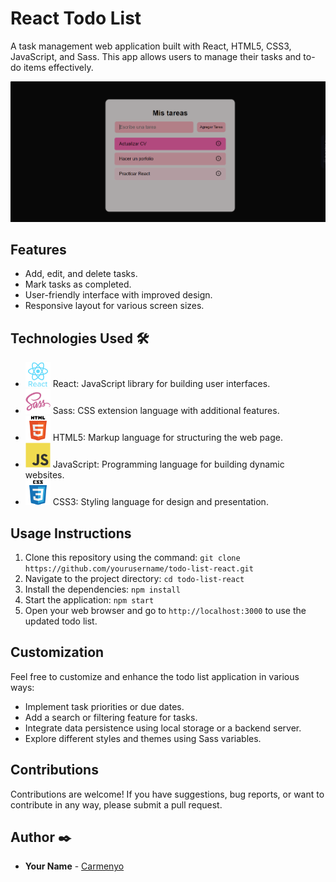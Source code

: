 # React Todo List

A task management web application built with React, HTML5, CSS3, JavaScript, and Sass. This app allows users to manage their tasks and to-do items effectively.

![Todo List Preview](./public/imagen-app.png)

## Features

- Add, edit, and delete tasks.
- Mark tasks as completed.
- User-friendly interface with improved design.
- Responsive layout for various screen sizes.

## Technologies Used 🛠️

- <img src="https://raw.githubusercontent.com/devicons/devicon/master/icons/react/react-original-wordmark.svg" alt="react" width="40" height="40"/> React: JavaScript library for building user interfaces.
- <img src="https://raw.githubusercontent.com/devicons/devicon/master/icons/sass/sass-original.svg" alt="sass" width="40" height="40"/> Sass: CSS extension language with additional features.
- <img src="https://raw.githubusercontent.com/devicons/devicon/master/icons/html5/html5-original-wordmark.svg" alt="html5" width="40" height="40"/> HTML5: Markup language for structuring the web page.
- <img src="https://raw.githubusercontent.com/devicons/devicon/master/icons/javascript/javascript-original.svg" alt="javascript" width="40" height="40"/> JavaScript: Programming language for building dynamic websites.
- <img src="https://raw.githubusercontent.com/devicons/devicon/master/icons/css3/css3-original-wordmark.svg" alt="css3" width="40" height="40"/> CSS3: Styling language for design and presentation.

## Usage Instructions

1. Clone this repository using the command: `git clone https://github.com/yourusername/todo-list-react.git`
2. Navigate to the project directory: `cd todo-list-react`
3. Install the dependencies: `npm install`
4. Start the application: `npm start`
5. Open your web browser and go to `http://localhost:3000` to use the updated todo list.

## Customization

Feel free to customize and enhance the todo list application in various ways:

- Implement task priorities or due dates.
- Add a search or filtering feature for tasks.
- Integrate data persistence using local storage or a backend server.
- Explore different styles and themes using Sass variables.

## Contributions

Contributions are welcome! If you have suggestions, bug reports, or want to contribute in any way, please submit a pull request.

## Author ✒️

- **Your Name** - [Carmenyo](https://github.com/carmenyo)

